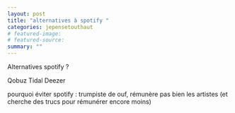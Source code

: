 ```yaml
---
layout: post
title: "alternatives à spotify "
categories: jepensetouthaut
# featured-image: 
# featured-source: 
summary: ""
---
```

Alternatives spotify ?

Qobuz
Tidal
Deezer

pourquoi éviter spotify : trumpiste de ouf, rémunère pas bien les artistes (et cherche des trucs pour rémunérer encore moins)
